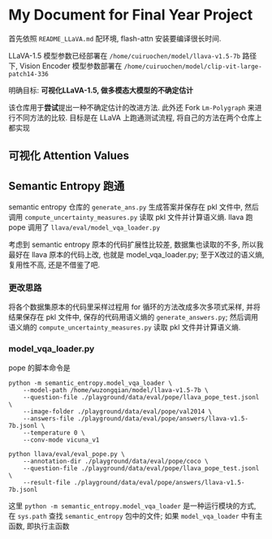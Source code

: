 # My Document for Final Year Project

首先依照 `README_LLaVA.md` 配环境, flash-attn 安装要编译很长时间.

LLaVA-1.5 模型参数已经部署在 `/home/cuiruochen/model/llava-v1.5-7b` 路径下, Vision Encoder 模型参数部署在 `/home/cuiruochen/model/clip-vit-large-patch14-336`

明确目标: **可视化LLaVA-1.5, 做多模态大模型的不确定估计**

该仓库用于**尝试**提出一种不确定估计的改进方法. 此外还 Fork  `Lm-Polygraph` 来进行不同方法的比较. 目标是在 LLaVA 上跑通测试流程, 将自己的方法在两个仓库上都实现

## 可视化 Attention Values

## Semantic Entropy 跑通

semantic entropy 仓库的 `generate_ans.py` 生成答案并保存在 pkl 文件中, 然后调用 `compute_uncertainty_measures.py` 读取 pkl 文件并计算语义熵. llava 跑 pope 调用了 `llava/eval/model_vqa_loader.py`

考虑到 semantic entropy 原本的代码扩展性比较差, 数据集也读取的不多, 所以我最好在 llava 原本的代码上改, 也就是 model_vqa_loader.py; 至于X改过的语义熵, 复用性不高, 还是不借鉴了吧.

### 更改思路

将各个数据集原本的代码里采样过程用 for 循环的方法改成多次多项式采样, 并将结果保存在 pkl 文件中, 保存的代码用语义熵的 `generate_answers.py`; 然后调用语义熵的 `compute_uncertainty_measures.py` 读取 pkl 文件并计算语义熵.


### model_vqa_loader.py

pope 的脚本命令是

```
python -m semantic_entropy.model_vqa_loader \
    --model-path /home/wuzongqian/model/llava-v1.5-7b \
    --question-file ./playground/data/eval/pope/llava_pope_test.jsonl \
    --image-folder ./playground/data/eval/pope/val2014 \
    --answers-file ./playground/data/eval/pope/answers/llava-v1.5-7b.jsonl \
    --temperature 0 \
    --conv-mode vicuna_v1

python llava/eval/eval_pope.py \
    --annotation-dir ./playground/data/eval/pope/coco \
    --question-file ./playground/data/eval/pope/llava_pope_test.jsonl \
    --result-file ./playground/data/eval/pope/answers/llava-v1.5-7b.jsonl
```

这里 `python -m semantic_entropy.model_vqa_loader` 是一种运行模块的方式, 在 `sys.path` 查找 `semantic_entropy` 包中的文件; 如果 `model_vqa_loader` 中有主函数, 即执行主函数